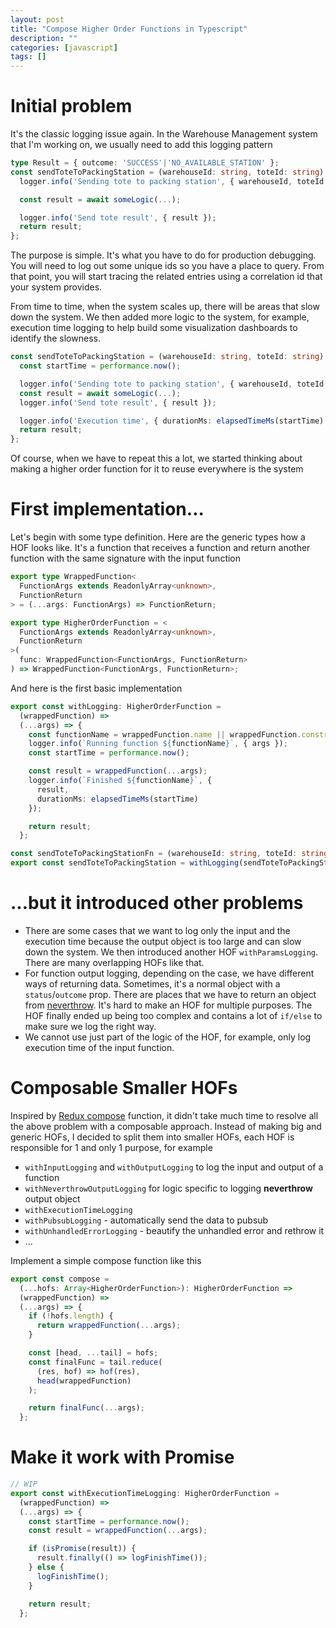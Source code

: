 ```yaml
---
layout: post
title: "Compose Higher Order Functions in Typescript"
description: ""
categories: [javascript]
tags: []
---
```


# Initial problem

It's the classic logging issue again. In the Warehouse Management system that I'm working on, we
usually need to add this logging pattern

```typescript
type Result = { outcome: 'SUCCESS'|'NO_AVAILABLE_STATION' };
const sendToteToPackingStation = (warehouseId: string, toteId: string): Promise<Result> => {
  logger.info('Sending tote to packing station', { warehouseId, toteId });

  const result = await someLogic(...);

  logger.info('Send tote result', { result });
  return result;
};
```

The purpose is simple. It's what you have to do for production debugging. You will need to log out
some unique ids so you have a place to query. From that point, you will start tracing the related
entries using a correlation id that your system provides.

From time to time, when the system scales up, there will be areas that slow down the system.
We then added more logic to the system, for example, execution time logging to help build some
visualization dashboards to identify the slowness.

```typescript
const sendToteToPackingStation = (warehouseId: string, toteId: string): Promise<Result> => {
  const startTime = performance.now();

  logger.info('Sending tote to packing station', { warehouseId, toteId });
  const result = await someLogic(...);
  logger.info('Send tote result', { result });

  logger.info('Execution time', { durationMs: elapsedTimeMs(startTime) });
  return result;
};
```

Of course, when we have to repeat this a lot, we started thinking about making a higher order
function for it to reuse everywhere is the system

<!-- more -->

# First implementation...

Let's begin with some type definition. Here are the generic types how a HOF looks like. It's a
function that receives a function and return another function with the same signature with the
input function

```typescript
export type WrappedFunction<
  FunctionArgs extends ReadonlyArray<unknown>,
  FunctionReturn
> = (...args: FunctionArgs) => FunctionReturn;

export type HigherOrderFunction = <
  FunctionArgs extends ReadonlyArray<unknown>,
  FunctionReturn
>(
  func: WrappedFunction<FunctionArgs, FunctionReturn>
) => WrappedFunction<FunctionArgs, FunctionReturn>;
```

And here is the first basic implementation

```typescript
export const withLogging: HigherOrderFunction =
  (wrappedFunction) =>
  (...args) => {
    const functionName = wrappedFunction.name || wrappedFunction.constructor.name;
    logger.info(`Running function ${functionName}`, { args });
    const startTime = performance.now();

    const result = wrappedFunction(...args);
    logger.info(`Finished ${functionName}`, {
      result,
      durationMs: elapsedTimeMs(startTime)      
    });

    return result;
  };

const sendToteToPackingStationFn = (warehouseId: string, toteId: string): Promise<Result> => {...}
export const sendToteToPackingStation = withLogging(sendToteToPackingStationFn);
```

# ...but it introduced other problems

- There are some cases that we want to log only the input and the execution time because the output
object is too large and can slow down the system. We then introduced another HOF
`withParamsLogging`. There are many overlapping HOFs like that.
- For function output logging, depending on the case, we have different ways of returning data.
Sometimes, it's a normal object with a `status`/`outcome` prop. There are places that we have to
return an object from [neverthrow](https://www.npmjs.com/package/neverthrow). It's hard to make
an HOF for multiple purposes. The HOF finally ended up being too complex and contains a lot of 
`if/else` to make sure we log the right way.
- We cannot use just part of the logic of the HOF, for example, only log execution time of the input
function.

# Composable Smaller HOFs

Inspired by [Redux compose](https://redux.js.org/api/compose) function, it didn't take much time
to resolve all the above problem with a composable approach. Instead of making big and generic HOFs,
I decided to split them into smaller HOFs, each HOF is responsible for 1 and only 1 purpose, for
example

- `withInputLogging` and `withOutputLogging` to log the input and output of a function
- `withNeverthrowOutputLogging` for logic specific to logging **neverthrow** output object
- `withExecutionTimeLogging`
- `withPubsubLogging` - automatically send the data to pubsub
- `withUnhandledErrorLogging` - beautify the unhandled error and rethrow it
- ...

Implement a simple compose function like this

```typescript
export const compose =
  (...hofs: Array<HigherOrderFunction>): HigherOrderFunction =>
  (wrappedFunction) =>
  (...args) => {
    if (!hofs.length) {
      return wrappedFunction(...args);
    }

    const [head, ...tail] = hofs;
    const finalFunc = tail.reduce(
      (res, hof) => hof(res),
      head(wrappedFunction)
    );

    return finalFunc(...args);
  };
```

# Make it work with Promise

```typescript
// WIP
export const withExecutionTimeLogging: HigherOrderFunction =
  (wrappedFunction) =>
  (...args) => {
    const startTime = performance.now();
    const result = wrappedFunction(...args);

    if (isPromise(result)) {
      result.finally(() => logFinishTime());
    } else {
      logFinishTime();
    }

    return result;
  };

```